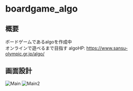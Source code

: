 # boardgame_algo

## 概要
ボードゲームであるalgoを作成中  
オンラインで遊べるまで目指す
algoHP: https://www.sansu-olympic.gr.jp/algo/  

## 画面設計
![Main](https://user-images.githubusercontent.com/38938327/100545778-e569bb80-32a0-11eb-87bd-58867256ba55.jpg)
![Main2](https://user-images.githubusercontent.com/38938327/100545784-eac70600-32a0-11eb-8b2c-6b8b552ab259.jpg)
